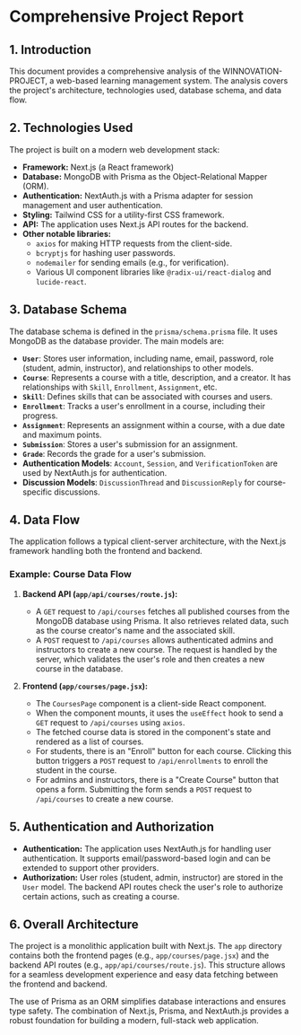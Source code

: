 # Comprehensive Project Report

## 1. Introduction

This document provides a comprehensive analysis of the WINNOVATION-PROJECT, a web-based learning management system. The analysis covers the project's architecture, technologies used, database schema, and data flow.

## 2. Technologies Used

The project is built on a modern web development stack:

- **Framework:** Next.js (a React framework)
- **Database:** MongoDB with Prisma as the Object-Relational Mapper (ORM).
- **Authentication:** NextAuth.js with a Prisma adapter for session management and user authentication.
- **Styling:** Tailwind CSS for a utility-first CSS framework.
- **API:** The application uses Next.js API routes for the backend.
- **Other notable libraries:**
    - `axios` for making HTTP requests from the client-side.
    - `bcryptjs` for hashing user passwords.
    - `nodemailer` for sending emails (e.g., for verification).
    - Various UI component libraries like `@radix-ui/react-dialog` and `lucide-react`.

## 3. Database Schema

The database schema is defined in the `prisma/schema.prisma` file. It uses MongoDB as the database provider. The main models are:

- **`User`**: Stores user information, including name, email, password, role (student, admin, instructor), and relationships to other models.
- **`Course`**: Represents a course with a title, description, and a creator. It has relationships with `Skill`, `Enrollment`, `Assignment`, etc.
- **`Skill`**: Defines skills that can be associated with courses and users.
- **`Enrollment`**: Tracks a user's enrollment in a course, including their progress.
- **`Assignment`**: Represents an assignment within a course, with a due date and maximum points.
- **`Submission`**: Stores a user's submission for an assignment.
- **`Grade`**: Records the grade for a user's submission.
- **Authentication Models**: `Account`, `Session`, and `VerificationToken` are used by NextAuth.js for authentication.
- **Discussion Models**: `DiscussionThread` and `DiscussionReply` for course-specific discussions.

## 4. Data Flow

The application follows a typical client-server architecture, with the Next.js framework handling both the frontend and backend.

### Example: Course Data Flow

1.  **Backend API (`app/api/courses/route.js`):**
    -   A `GET` request to `/api/courses` fetches all published courses from the MongoDB database using Prisma. It also retrieves related data, such as the course creator's name and the associated skill.
    -   A `POST` request to `/api/courses` allows authenticated admins and instructors to create a new course. The request is handled by the server, which validates the user's role and then creates a new course in the database.

2.  **Frontend (`app/courses/page.jsx`):**
    -   The `CoursesPage` component is a client-side React component.
    -   When the component mounts, it uses the `useEffect` hook to send a `GET` request to `/api/courses` using `axios`.
    -   The fetched course data is stored in the component's state and rendered as a list of courses.
    -   For students, there is an "Enroll" button for each course. Clicking this button triggers a `POST` request to `/api/enrollments` to enroll the student in the course.
    -   For admins and instructors, there is a "Create Course" button that opens a form. Submitting the form sends a `POST` request to `/api/courses` to create a new course.

## 5. Authentication and Authorization

-   **Authentication:** The application uses NextAuth.js for handling user authentication. It supports email/password-based login and can be extended to support other providers.
-   **Authorization:** User roles (student, admin, instructor) are stored in the `User` model. The backend API routes check the user's role to authorize certain actions, such as creating a course.

## 6. Overall Architecture

The project is a monolithic application built with Next.js. The `app` directory contains both the frontend pages (e.g., `app/courses/page.jsx`) and the backend API routes (e.g., `app/api/courses/route.js`). This structure allows for a seamless development experience and easy data fetching between the frontend and backend.

The use of Prisma as an ORM simplifies database interactions and ensures type safety. The combination of Next.js, Prisma, and NextAuth.js provides a robust foundation for building a modern, full-stack web application.
